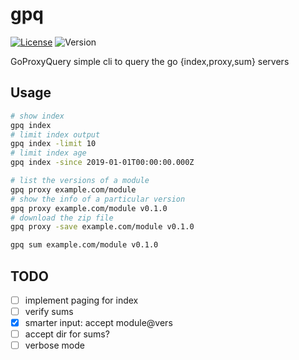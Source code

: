 # gpq

[![License](https://img.shields.io/github/license/seankhliao/gpq.svg?style=flat-square)](LICENSE)
![Version](https://img.shields.io/github/v/tag/seankhliao/gpq?sort=semver&style=flat-square)

GoProxyQuery simple cli to query the go {index,proxy,sum} servers

## Usage

```bash
# show index
gpq index
# limit index output
gpq index -limit 10
# limit index age
gpq index -since 2019-01-01T00:00:00.000Z

# list the versions of a module
gpq proxy example.com/module
# show the info of a particular version
gpq proxy example.com/module v0.1.0
# download the zip file
gpq proxy -save example.com/module v0.1.0

gpq sum example.com/module v0.1.0
```

## TODO

- [ ] implement paging for index
- [ ] verify sums
- [x] smarter input: accept module@vers
- [ ] accept dir for sums?
- [ ] verbose mode
